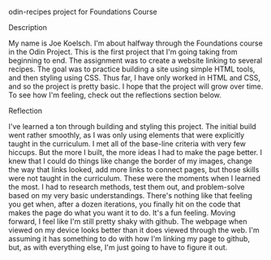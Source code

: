 odin-recipes project for Foundations Course

Description

My name is Joe Koelsch. I'm about halfway through the Foundations course
in the Odin Project. This is the first project that I'm going taking from
beginning to end. The assignment was to create a website linking to several
recipes. The goal was to practice building a site using simple HTML tools, and then styling using CSS.
Thus far, I have only worked in HTML and CSS, and so the project
is pretty basic. I hope that the project will grow over time.
To see how I'm feeling, check out the reflections section below.

Reflection

I've learned a ton through building and styling this project. 
The initial build went rather smoothly, 
as I was only using elements that were explicitly taught in the curriculum. 
I met all of the base-line criteria with very few hiccups. 
But the more I built, the more ideas I had to make the page better.
I knew that I could do things like change the border of my images,
change the way that links looked, add more links to connect pages, 
but those skills were not taught in the curriculum. These were the moments
when I learned the most. I had to research methods, test them out, and 
problem-solve based on my very basic understandings. There's nothing
like that feeling you get when, after a dozen iterations, you finally
hit on the code that makes the page do what you want it to do.
It's a fun feeling.
Moving forward, I feel like I'm still pretty shaky with github. 
The webpage when viewed on my device looks better than it does
viewed through the web. I'm assuming it has something to do with 
how I'm linking my page to github, but, as with everything else,
I'm just going to have to figure it out.
